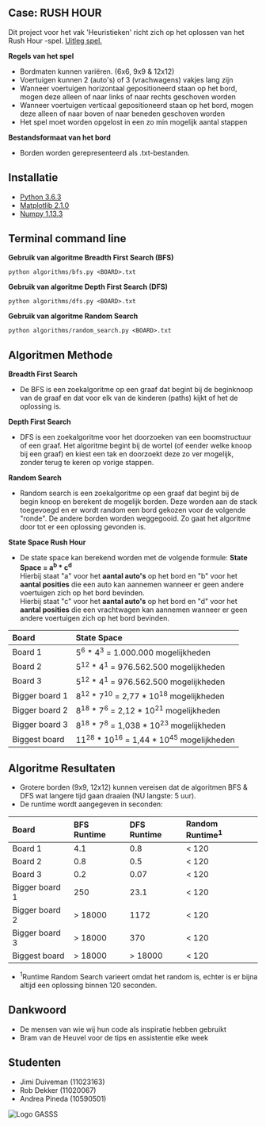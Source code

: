 ## Case: RUSH HOUR

Dit project voor het vak 'Heuristieken' richt zich op het oplossen van het Rush Hour -spel. [Uitleg spel.](https://en.wikipedia.org/wiki/Rush_Hour_(board_game))

**Regels van het spel**

* Bordmaten kunnen variëren. (6x6, 9x9 & 12x12)
* Voertuigen kunnen 2 (auto's) of 3 (vrachwagens) vakjes lang zijn
* Wanneer voertuigen horizontaal gepositioneerd staan op het bord, mogen deze alleen of naar links of naar rechts geschoven worden
* Wanneer voertuigen verticaal gepositioneerd staan op het bord, mogen deze alleen of naar boven of naar beneden geschoven worden
* Het spel moet worden opgelost in een zo min mogelijk aantal stappen

**Bestandsformaat van het bord**

* Borden worden gerepresenteerd als .txt-bestanden.

## Installatie

* [Python 3.6.3](https://www.python.org/downloads/release/python-363/)
* [Matplotlib 2.1.0](https://matplotlib.org/2.1.0/users/installing.html)
* [Numpy 1.13.3](https://pypi.python.org/pypi?:action=files&name=numpy&version=1.13.3)

## Terminal command line

**Gebruik van algoritme Breadth First Search (BFS)**

```
python algorithms/bfs.py <BOARD>.txt
```

**Gebruik van algoritme Depth First Search (DFS)**

```
python algorithms/dfs.py <BOARD>.txt
```
**Gebruik van algoritme Random Search**

```
python algorithms/random_search.py <BOARD>.txt
```

## Algoritmen Methode

**Breadth First Search** 
* De BFS is een zoekalgoritme op een graaf dat begint bij de beginknoop van de graaf en dat voor elk van de kinderen (paths) kijkt of het de oplossing is. 


**Depth First Search**
* DFS is een zoekalgoritme voor het doorzoeken van een boomstructuur of een graaf. Het algoritme begint bij de wortel (of eender welke knoop bij een graaf) en kiest een tak en doorzoekt deze zo ver mogelijk, zonder terug te keren op vorige stappen.

**Random Search**
* Random search is een zoekalgoritme op een graaf dat begint bij de begin knoop en berekent de mogelijk borden. Deze worden aan de stack toegevoegd en er wordt random een bord gekozen voor de volgende "ronde". De andere borden worden weggegooid. Zo gaat het algoritme door tot er een oplossing gevonden is.

**State Space Rush Hour**
* De state space kan berekend worden met de volgende formule:  **State Space = a<sup>b</sup> &ast; c<sup>d</sup> <br>**
Hierbij staat "a" voor het **aantal auto's** op het bord en "b" voor het **aantal posities** die een auto kan aannemen wanneer er geen andere voertuigen zich op het bord bevinden. <br>
Hierbij staat "c" voor het **aantal auto's** op het bord en "d" voor het **aantal posities** die een vrachtwagen kan aannemen wanneer er geen andere voertuigen zich op het bord bevinden.

| Board          | State Space                                                                          | 
|:---------------|:-------------------------------------------------------------------------------------|
| Board 1        | 5<sup>6</sup> &ast; 4<sup>3</sup> = 1.000.000 mogelijkheden                          |
| Board 2        | 5<sup>12</sup> &ast; 4<sup>1</sup> = 976.562.500 mogelijkheden                       |
| Board 3        | 5<sup>12</sup> &ast; 4<sup>1</sup> = 976.562.500 mogelijkheden                       |
| Bigger board 1 | 8<sup>12</sup> &ast; 7<sup>10</sup> = 2,77 &ast; 10<sup>18</sup> mogelijkheden       |
| Bigger board 2 | 8<sup>18</sup> &ast; 7<sup>6</sup> = 2,12 &ast; 10<sup>21</sup> mogelijkheden        |
| Bigger board 3 | 8<sup>18</sup> &ast; 7<sup>8</sup> = 1,038 &ast; 10<sup>23</sup> mogelijkheden       |
| Biggest board  | 11<sup>28</sup> &ast; 10<sup>16</sup> = 1,44 &ast; 10<sup>45</sup> mogelijkheden     |

## Algoritme Resultaten
* Grotere borden (9x9, 12x12) kunnen vereisen dat de algoritmen BFS & DFS wat langere tijd gaan draaien (NU langste: 5 uur).
* De runtime wordt aangegeven in seconden:

| Board          | BFS Runtime | DFS Runtime |  Random Runtime<sup>1</sup> |
|:---------------|:------------|:------------|:----------------------------|
| Board 1        | 4.1         | 0.8         | < 120                       |
| Board 2        | 0.8         | 0.5         | < 120                       |
| Board 3        | 0.2         | 0.07        | < 120                       |
| Bigger board 1 | 250         | 23.1        | < 120                       |
| Bigger board 2 | > 18000     | 1172        | < 120                       |
| Bigger board 3 | > 18000     | 370         | < 120                       |
| Biggest board  | > 18000     | > 18000     | < 120                       |

* <sup>1</sup>Runtime Random Search varieert omdat het random is, echter is er bijna altijd een oplossing binnen 120 seconden.
 
## Dankwoord
* De mensen van wie wij hun code als inspiratie hebben gebruikt
* Bram van de Heuvel voor de tips en assistentie elke week 

## Studenten
* Jimi Duiveman (11023163)
* Rob Dekker (11020067)
* Andrea Pineda (10590501)

![Logo GASSS](https://github.com/jimiduiveman/RushHour/blob/master/logo2.png)
